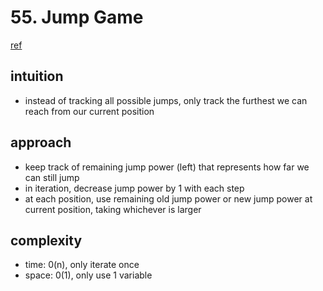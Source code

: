 # 55. Jump Game

[ref](https://leetcode.com/problems/jump-game)

## intuition

- instead of tracking all possible jumps, only track the furthest we can reach from our current position

## approach

- keep track of remaining jump power (left) that represents how far we can still jump
- in iteration, decrease jump power by 1 with each step
- at each position, use remaining old jump power or new jump power at current position, taking whichever is larger

## complexity

- time: 0(n), only iterate once
- space: 0(1), only use 1 variable
